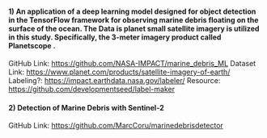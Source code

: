 #### 1) An application of a deep learning model designed for object detection in the TensorFlow framework for observing marine debris floating on the surface of the ocean. The Data is planet small satellite imagery is utilized in this study. Specifically, the 3-meter imagery product called Planetscope .


GitHub Link: https://github.com/NASA-IMPACT/marine_debris_ML
Dataset Link: https://www.planet.com/products/satellite-imagery-of-earth/
Labeling?: https://impact.earthdata.nasa.gov/labeler/
Resource: https://github.com/developmentseed/label-maker

#### 2) Detection of Marine Debris with Sentinel-2 
 
GitHub Link: https://github.com/MarcCoru/marinedebrisdetector
